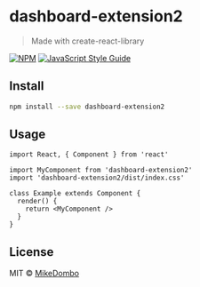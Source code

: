 # dashboard-extension2

> Made with create-react-library

[![NPM](https://img.shields.io/npm/v/dashboard-extension2.svg)](https://www.npmjs.com/package/dashboard-extension2) [![JavaScript Style Guide](https://img.shields.io/badge/code_style-standard-brightgreen.svg)](https://standardjs.com)

## Install

```bash
npm install --save dashboard-extension2
```

## Usage

```tsx
import React, { Component } from 'react'

import MyComponent from 'dashboard-extension2'
import 'dashboard-extension2/dist/index.css'

class Example extends Component {
  render() {
    return <MyComponent />
  }
}
```

## License

MIT © [MikeDombo](https://github.com/MikeDombo)
